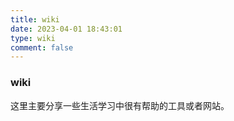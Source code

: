 ```yaml
---
title: wiki
date: 2023-04-01 18:43:01
type: wiki
comment: false
---
```



### wiki 
这里主要分享一些生活学习中很有帮助的工具或者网站。